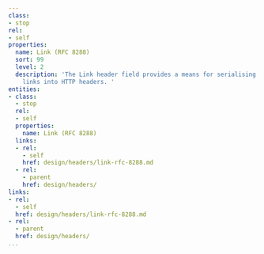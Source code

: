 ```yaml
---
class:
- stop
rel:
- self
properties:
  name: Link (RFC 8288)
  sort: 99
  level: 2
  description: 'The Link header field provides a means for serialising one or more
    links into HTTP headers. '
entities:
- class:
  - stop
  rel:
  - self
  properties:
    name: Link (RFC 8288)
  links:
  - rel:
    - self
    href: design/headers/link-rfc-8288.md
  - rel:
    - parent
    href: design/headers/
links:
- rel:
  - self
  href: design/headers/link-rfc-8288.md
- rel:
  - parent
  href: design/headers/
...
```

